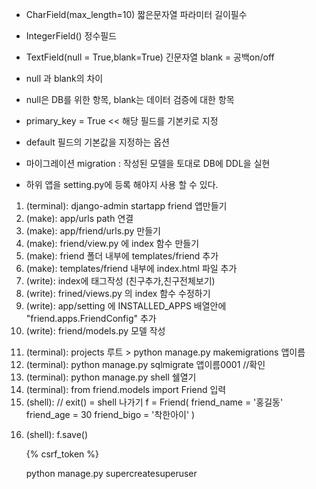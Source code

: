 - CharField(max_length=10) 짧은문자열 파라미터 길이필수
- IntegerField() 정수필드
- TextField(null = True,blank=True) 긴문자열 blank = 공백on/off
- null 과 blank의 차이
- null은 DB를 위한 항목, blank는 데이터 검증에 대한 항목
- primary_key = True << 해당 필드를 기본키로 지정
- default 필드의 기본값을 지정하는 옵션

- 마이그레이션 migration : 작성된 모델을 토대로 DB에 DDL을 실현
- 하위 앱을 setting.py에 등록 해야지 사용 할 수 있다.

1. (terminal): django-admin startapp friend 앱만들기
2. (make): app/urls path 연결
3. (make): app/friend/urls.py 만들기
4. (make): friend/view.py 에 index 함수 만들기
5. (make): friend 폴더 내부에 templates/friend 추가
6. (make): templates/friend 내부에 index.html 파일 추가
7. (write): index에 태그작성 (친구추가,친구전체보기)
8. (write): frined/views.py 의 index 함수 수정하기
9. (write): app/setting 에 INSTALLED_APPS 배열안에 "friend.apps.FriendConfig" 추가
10. (write): friend/models.py 모델 작성
<!-- 오타나면 다시만들기 -->
11. (terminal): projects 루트 > python manage.py makemigrations 앱이름
12. (terminal): python manage.py sqlmigrate 앱이름0001 //확인
13. (terminal): python manage.py shell 쉘열기
14. (terminal): from friend.models import Friend 입력
15. (shell): // exit() = shell 나가기
    f = Friend(
    friend_name = '홍길동'
    friend_age = 30
    friend_bigo = '착한아이'
    )

<!-- INSERT문 실행(1) -->

16. (shell):
    f.save()

    {% csrf_token %}

    python manage.py supercreatesuperuser
